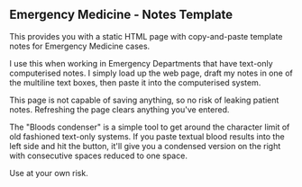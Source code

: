 ## Emergency Medicine - Notes Template ##

This provides you with a static HTML page with copy-and-paste template notes for Emergency Medicine cases.

I use this when working in Emergency Departments that have text-only computerised notes. I simply load up the web page, draft my notes in one of the multiline text boxes, then paste it into the computerised system.

This page is not capable of saving anything, so no risk of leaking patient notes. Refreshing the page clears anything you've entered.

The "Bloods condenser" is a simple tool to get around the character limit of old fashioned text-only systems. If you paste textual blood results into the left side and hit the button, it'll give you a condensed version on the right with consecutive spaces reduced to one space.

Use at your own risk.
